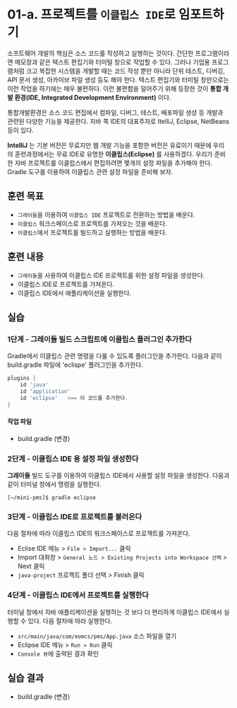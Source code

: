 # 01-a. 프로젝트를 `이클립스 IDE`로 임포트하기

소프트웨어 개발의 핵심은 소스 코드를 작성하고 실행하는 것이다.
간단한 프로그램이라면 메모장과 같은 텍스트 편집기와 터미털 창으로 작업할 수 있다.
그러나 기업용 프로그램처럼 크고 복잡한 시스템을 개발할 때는
코드 작성 뿐만 아니라 단위 테스트, 디버깅, API 문서 생성, 아카이브 파일 생성 등도 해야 한다.
텍스트 편집기와 터미털 창만으로는 이런 작업을 하기에는 매우 불편하다.
이런 불편함을 덜어주기 위해 등장한 것이 **통합 개발 환경(IDE, Integrated Development Environment)** 이다.

통합개발환경은 소스 코드 편집에서 컴파일, 디버그, 테스트, 배포파일 생성 등 개발과 관련된 다양한 기능을 제공한다.
자바 쪽 IDE의 대표주자로 ItelliJ, Eclipse, NetBeans 등이 있다.

**IntelliJ** 는 기본 버전은 무료지만 웹 개발 기능을 포함한 버전은 유료이기 때문에
우리의 훈련과정에서는 무료 IDE로 유명한 **이클립스(Eclipse)** 를 사용하겠다.
우리가 준비한 자바 프로젝트를 이클립스에서 편집하려면 몇개의 설정 파일을 추가해야 한다.
Gradle 도구를 이용하여 이클립스 관련 설정 파일을 준비해 보자.

## 훈련 목표

- `그레이들`을 이용하여 `이클립스 IDE` 프로젝트로 전환하는 방법을 배운다.
- `이클립스` 워크스페이스로 프로젝트를 가져오는 것을 배운다.
- `이클립스`에서 프로젝트를 빌드하고 실행하는 방법을 배운다.

## 훈련 내용

- `그레이들`을 사용하여 이클립스 IDE 프로젝트를 위한 설정 파일을 생성한다.
- 이클립스 IDE로 프로젝트를 가져온다.
- 이클립스 IDE에서 애플리케이션을 실행한다.

## 실습

### 1단계 - 그레이들 빌드 스크립트에 이클립스 플러그인 추가한다

Gradle에서 이클립스 관련 명령을 다룰 수 있도록 플러그인을 추가한다.
다음과 같이 build.gradle 파일에 'eclispe' 플러그인을 추가한다.

```groovy
plugins {
    id 'java'
    id 'application'
    id 'eclipse'   <== 이 코드를 추가한다.
}
```

#### 작업 파일

- build.gradle (변경)

### 2단계 - 이클립스 IDE 용 설정 파일 생성한다

**그래이들** 빌드 도구를 이용하여 이클립스 IDE에서 사용할 설정 파일을 생성한다.
다음과 같이 터미널 창에서 명령을 실행한다.

```console
[~/mini-pms]$ gradle eclipse
```

### 3단계 - 이클립스 IDE로 프로젝트를 불러온다

다음 절차에 따라 이클립스 IDE의 워크스페이스로 프로젝트를 가져온다.

- Eclise IDE 메뉴 > `File > Import...` 클릭
- Import 대화창 > `General 노드 > Existing Projects into Workspace 선택` > Next 클릭
- `java-project` 프로젝트 폴더 선택 > Finish 클릭

### 4단계 - 이클립스 IDE에서 프로젝트를 실행한다

터미널 창에서 자바 애플리케이션을 실행하는 것 보다 더 편리하게 이클립스 IDE에서 실행할 수 있다. 다음 절차에 따라 실행한다.

- `src/main/java/com/eomcs/pms/App.java` 소스 파일을 열기
- Eclipse IDE 메뉴 > `Run > Run` 클릭
- `Console 뷰`에 출력된 결과 확인

## 실습 결과

- build.gradle (변경)

